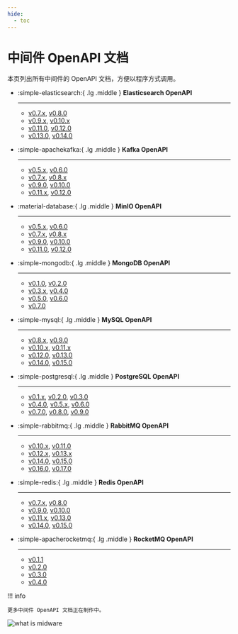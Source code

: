 ```yaml
---
hide:
  - toc
---
```


# 中间件 OpenAPI 文档

本页列出所有中间件的 OpenAPI 文档，方便以程序方式调用。

<div class="grid cards" markdown>

-   :simple-elasticsearch:{ .lg .middle } __Elasticsearch OpenAPI__

    ---

    - [v0.7.x](mcamel/elasticsearch/elasticsearch-v0.7.0.md), [v0.8.0](mcamel/elasticsearch/elasticsearch-v0.8.0.md)
    - [v0.9.x](mcamel/elasticsearch/elasticsearch-v0.9.0.md), [v0.10.x](mcamel/elasticsearch/elasticsearch-v0.10.0.md)
    - [v0.11.0](mcamel/elasticsearch/elasticsearch-v0.11.0.md), [v0.12.0](mcamel/elasticsearch/elasticsearch-v0.12.0.md)
    - [v0.13.0](mcamel/elasticsearch/elasticsearch-v0.13.0.md), [v0.14.0](mcamel/elasticsearch/elasticsearch-v0.14.0.md)

-   :simple-apachekafka:{ .lg .middle } __Kafka OpenAPI__

    ---

    - [v0.5.x](mcamel/kafka/kafka-v0.5.0.md), [v0.6.0](mcamel/kafka/kafka-v0.6.0.md)
    - [v0.7.x](mcamel/kafka/kafka-v0.7.0.md), [v0.8.x](mcamel/kafka/kafka-v0.8.0.md)
    - [v0.9.0](mcamel/kafka/kafka-v0.9.0.md), [v0.10.0](mcamel/kafka/kafka-v0.10.0.md)
    - [v0.11.x](mcamel/kafka/kafka-v0.11.0.md), [v0.12.0](mcamel/kafka/kafka-v0.12.0.md)

-   :material-database:{ .lg .middle } __MinIO OpenAPI__

    ---

    - [v0.5.x](mcamel/minio/minio-v0.5.0.md), [v0.6.0](mcamel/minio/minio-v0.6.0.md)
    - [v0.7.x](mcamel/minio/minio-v0.7.0.md), [v0.8.x](mcamel/minio/minio-v0.8.0.md)
    - [v0.9.0](mcamel/minio/minio-v0.9.0.md), [v0.10.0](mcamel/minio/minio-v0.10.0.md)
    - [v0.11.0](mcamel/minio/minio-v0.11.0.md), [v0.12.0](mcamel/minio/minio-v0.12.0.md)

-   :simple-mongodb:{ .lg .middle } __MongoDB OpenAPI__

    ---

    - [v0.1.0](mcamel/mongodb/mongodb-v0.1.0.md), [v0.2.0](mcamel/mongodb/mongodb-v0.2.0.md)
    - [v0.3.x](mcamel/mongodb/mongodb-v0.3.0.md), [v0.4.0](mcamel/mongodb/mongodb-v0.4.0.md)
    - [v0.5.0](mcamel/mongodb/mongodb-v0.5.0.md), [v0.6.0](mcamel/mongodb/mongodb-v0.6.0.md)
    - [v0.7.0](mcamel/mongodb/mongodb-v0.7.0.md)

-   :simple-mysql:{ .lg .middle } __MySQL OpenAPI__

    ---

    - [v0.8.x](mcamel/mysql/mysql-v0.8.0.md), [v0.9.0](mcamel/mysql/mysql-v0.9.0.md)
    - [v0.10.x](mcamel/mysql/mysql-v0.10.0.md), [v0.11.x](mcamel/mysql/mysql-v0.11.0.md)
    - [v0.12.0](mcamel/mysql/mysql-v0.12.0.md), [v0.13.0](mcamel/mysql/mysql-v0.13.0.md)
    - [v0.14.0](mcamel/mysql/mysql-v0.14.0.md), [v0.15.0](mcamel/mysql/mysql-v0.15.0.md)

-   :simple-postgresql:{ .lg .middle } __PostgreSQL OpenAPI__

    ---

    - [v0.1.x](mcamel/postgresql/postgresql-v0.1.0.md), [v0.2.0](mcamel/postgresql/postgresql-v0.2.0.md), [v0.3.0](mcamel/postgresql/postgresql-v0.3.0.md)
    - [v0.4.0](mcamel/postgresql/postgresql-v0.4.0.md), [v0.5.x](mcamel/postgresql/postgresql-v0.5.0.md), [v0.6.0](mcamel/postgresql/postgresql-v0.6.0.md)
    - [v0.7.0](mcamel/postgresql/postgresql-v0.7.0.md), [v0.8.0](mcamel/postgresql/postgresql-v0.8.0.md), [v0.9.0](mcamel/postgresql/postgresql-v0.9.0.md)

-   :simple-rabbitmq:{ .lg .middle } __RabbitMQ OpenAPI__

    ---

    - [v0.10.x](mcamel/rabbitmq/rabbitmq-v0.10.0.md), [v0.11.0](mcamel/rabbitmq/rabbitmq-v0.11.0.md)
    - [v0.12.x](mcamel/rabbitmq/rabbitmq-v0.12.0.md), [v0.13.x](mcamel/rabbitmq/rabbitmq-v0.13.0.md)
    - [v0.14.0](mcamel/rabbitmq/rabbitmq-v0.14.0.md), [v0.15.0](mcamel/rabbitmq/rabbitmq-v0.15.0.md)
    - [v0.16.0](mcamel/rabbitmq/rabbitmq-v0.16.0.md), [v0.17.0](mcamel/rabbitmq/rabbitmq-v0.17.0.md)

-   :simple-redis:{ .lg .middle } __Redis OpenAPI__

    ---

    - [v0.7.x](mcamel/redis/redis-v0.7.0.md), [v0.8.0](mcamel/redis/redis-v0.8.0.md)
    - [v0.9.0](mcamel/redis/redis-v0.9.0.md), [v0.10.0](mcamel/redis/redis-v0.10.0.md)
    - [v0.11.x](mcamel/redis/redis-v0.11.0.md), [v0.13.0](mcamel/redis/redis-v0.13.0.md)
    - [v0.14.0](mcamel/redis/redis-v0.14.0.md), [v0.15.0](mcamel/redis/redis-v0.15.0.md)

-   :simple-apacherocketmq:{ .lg .middle } __RocketMQ OpenAPI__

    ---

    - [v0.1.1](mcamel/rocketmq/rocketmq-v0.1.1.md)
    - [v0.2.0](mcamel/rocketmq/rocketmq-v0.2.0.md)
    - [v0.3.0](mcamel/rocketmq/rocketmq-v0.3.0.md)
    - [v0.4.0](mcamel/rocketmq/rocketmq-v0.4.0.md)

</div>

!!! info

    更多中间件 OpenAPI 文档正在制作中。

![what is midware](https://docs.daocloud.io/daocloud-docs-images/docs/openapi/images/middleware02.jpeg)
